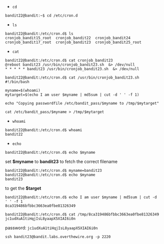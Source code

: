 - `cd`

```
bandit22@bandit:~$ cd /etc/cron.d
```

- `ls`

```
bandit22@bandit:/etc/cron.d$ ls
cronjob_bandit15_root  cronjob_bandit22  cronjob_bandit24
cronjob_bandit17_root  cronjob_bandit23  cronjob_bandit25_root
```

- `cat`

```
bandit22@bandit:/etc/cron.d$ cat cronjob_bandit23
@reboot bandit23 /usr/bin/cronjob_bandit23.sh  &> /dev/null
* * * * * bandit23 /usr/bin/cronjob_bandit23.sh  &> /dev/null
```

```
bandit22@bandit:/etc/cron.d$ cat /usr/bin/cronjob_bandit23.sh
#!/bin/bash

myname=$(whoami)
mytarget=$(echo I am user $myname | md5sum | cut -d ' ' -f 1)

echo "Copying passwordfile /etc/bandit_pass/$myname to /tmp/$mytarget"

cat /etc/bandit_pass/$myname > /tmp/$mytarget
```

- `whoami`

```
bandit22@bandit:/etc/cron.d$ whoami
bandit22
```

- `echo`

```
bandit22@bandit:/etc/cron.d$ echo $myname

```

set **$myname** to **bandit23** to fetch the correct filename

```
bandit22@bandit:/etc/cron.d$ myname=bandit23
bandit22@bandit:/etc/cron.d$ echo $myname
bandit23
```

to get the **$target**

```
bandit22@bandit:/etc/cron.d$ echo I am user $myname | md5sum | cut -d ' ' -f 1
8ca319486bfbbc3663ea0fbe81326349
```

```
bandit22@bandit:/etc/cron.d$ cat /tmp/8ca319486bfbbc3663ea0fbe81326349
jc1udXuA1tiHqjIsL8yaapX5XIAI6i0n
```
password: `jc1udXuA1tiHqjIsL8yaapX5XIAI6i0n`

`ssh bandit23@bandit.labs.overthewire.org -p 2220`